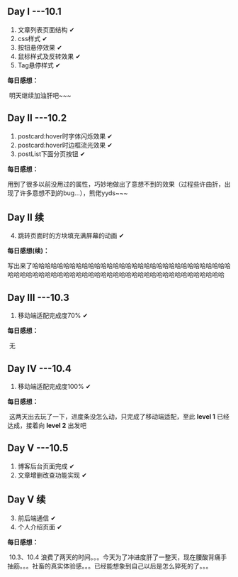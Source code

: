 ## Day I ---10.1

1. 文章列表页面结构    ✔
2. css样式    ✔
3. 按钮悬停效果    ✔
4. 鼠标样式及反转效果    ✔
5. Tag悬停样式    ✔

**每日感想：**

​	明天继续加油肝吧~~~



## Day II ---10.2

1. postcard:hover时字体闪烁效果    ✔
2. postcard:hover时边框流光效果    ✔
3. postList下面分页按钮   ✔

**每日感想：**

​	用到了很多以前没用过的属性，巧妙地做出了意想不到的效果（过程些许曲折，出现了许多意想不到的bug...），熊佬yyds~~~



## Day II 续

4. 跳转页面时的方块填充满屏幕的动画    ✔

**每日感想(续)：**

​	写出来了哈哈哈哈哈哈哈哈哈哈哈哈哈哈哈哈哈哈哈哈哈哈哈哈哈哈哈哈哈哈哈哈哈哈哈哈哈哈哈哈哈哈哈哈哈哈哈哈哈哈哈哈哈哈哈哈哈哈哈哈哈哈哈哈哈哈哈



## Day III ---10.3

1. 移动端适配完成度70%    ✔

**每日感想：**

​	无



## Day IV ---10.4

1. 移动端适配完成度100%    ✔

**每日感想：**

​	这两天出去玩了一下，进度条没怎么动，只完成了移动端适配，至此 **level 1** 已经达成，接着向 **level 2** 出发吧



## Day V ---10.5

1. 博客后台页面完成    ✔
2. 文章增删改查功能实现    ✔



## Day V 续

3. 前后端通信    ✔
4. 个人介绍页面    ✔

**每日感想：**

​	10.3、10.4 浪费了两天的时间。。。今天为了冲进度肝了一整天，现在腰酸背痛手抽筋。。。社畜的真实体验感。。。已经能想象到自己以后是怎么猝死的了。。。